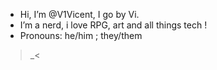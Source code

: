 -  Hi, I’m @V1Vicent, I go by Vi.
-  I’m a nerd, i love RPG, art and all things tech !
-  Pronouns: he/him ; they/them
>_<
<!---
V1Vicent/V1Vicent is a ✨ special ✨ repository because its `README.md` (this file) appears on your GitHub profile.
You can click the Preview link to take a look at your changes.
--->

